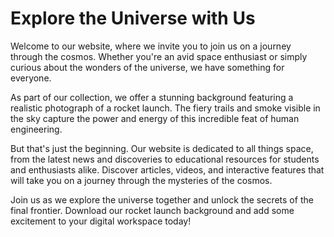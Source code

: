 <!--font:Montserrat-->

# Explore the Universe with Us

Welcome to our website, where we invite you to join us on a journey through the cosmos. Whether you're an avid space enthusiast or simply curious about the wonders of the universe, we have something for everyone.

As part of our collection, we offer a stunning background featuring a realistic photograph of a rocket launch. The fiery trails and smoke visible in the sky capture the power and energy of this incredible feat of human engineering.

But that's just the beginning. Our website is dedicated to all things space, from the latest news and discoveries to educational resources for students and enthusiasts alike. Discover articles, videos, and interactive features that will take you on a journey through the mysteries of the cosmos.

Join us as we explore the universe together and unlock the secrets of the final frontier. Download our rocket launch background and add some excitement to your digital workspace today!

<!--

Write me markdown content of website with wallpaper:

"A realistic photograph of a rocket launch, with fiery trails and smoke visible in the sky."

The header of the page should not be copy of the text but rather a real content of the website which is using this wallpaper.


---


# Rocket Launch Wallpaper

Welcome to our website where you can download a stunning wallpaper of a realistic rocket launch. This photograph captures the excitement and power of space exploration, with fiery trails and smoke visible in the sky.

Feel free to use this wallpaper as a background on your computer or mobile device. It's perfect for anyone who is interested in science, technology, or space travel. 

Download the wallpaper now and add some excitement to your digital workspace!


---


Heading should not include word "wallpaper". The website should not be about the wallpaper itself, wallpaper is just a related background, rewrite whole content.


---


# Explore the Excitement of Space Travel

Experience the thrill of space exploration with our stunning background featuring a realistic photograph of a rocket launch. The fiery trails and smoke visible in the sky capture the power and energy of this incredible feat of human engineering.

Our website is dedicated to all things space, from the latest news and discoveries to educational resources for students and enthusiasts alike. Whether you're a seasoned astronaut or simply fascinated by the wonders of the universe, you'll find something of interest here.

Download our rocket launch background and add some excitement to your digital workspace. And don't forget to check out our other space-themed content, including articles, videos, and interactive features that will take you on a journey through the cosmos.

Join us as we explore the final frontier and discover the mysteries of the universe!


---


Heading is too long, rewrite whole content.


---


# Discover the Wonders of Space Exploration

Our website is your gateway to the exciting world of space exploration. Whether you're a seasoned astronaut or simply fascinated by the mysteries of the universe, we've got something for you.

As part of our collection, we offer a stunning background featuring a realistic photograph of a rocket launch. The fiery trails and smoke visible in the sky capture the power and energy of this incredible feat of human engineering.

But that's just the beginning. Our website is dedicated to all things space, from the latest news and discoveries to educational resources for students and enthusiasts alike. Explore our articles, videos, and interactive features that will take you on a journey through the cosmos.

Join us as we discover the wonders of the universe and unlock the secrets of the final frontier. Download our rocket launch background and add some excitement to your digital workspace today!


---


Heading is too long, rewrite whole content.


---


# Explore the Universe with Us

Welcome to our website, where we invite you to join us on a journey through the cosmos. Whether you're an avid space enthusiast or simply curious about the wonders of the universe, we have something for everyone.

As part of our collection, we offer a stunning background featuring a realistic photograph of a rocket launch. The fiery trails and smoke visible in the sky capture the power and energy of this incredible feat of human engineering.

But that's just the beginning. Our website is dedicated to all things space, from the latest news and discoveries to educational resources for students and enthusiasts alike. Discover articles, videos, and interactive features that will take you on a journey through the mysteries of the cosmos.

Join us as we explore the universe together and unlock the secrets of the final frontier. Download our rocket launch background and add some excitement to your digital workspace today!


---


Write me a Google font which is best fitting for the website.

Pick from the list:
- Playfair Display
- Roboto
- Lobster
- Great Vibes
- Open Sans
- IBM Plex Sans
- Montserrat
- Inter
- Barlow Condensed
- Futura
- Exo 2
- Dancing Script
- Raleway
- Poppins
- Alegreya
- Lato
- Orbitron


Write just the font name nothing else.


---


Montserrat

-->
